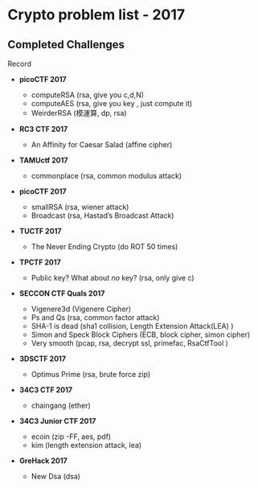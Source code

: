 # Crypto problem list - 2017

## Completed Challenges
Record


* **picoCTF 2017**
	- computeRSA (rsa, give you c,d,N) 
	- computeAES (rsa, give you key , just compute it) 
	- WeirderRSA (模運算, dp, rsa)

* **RC3 CTF 2017**
	- An Affinity for Caesar Salad (affine cipher)

* **TAMUctf 2017**
	- commonplace (rsa, common modulus attack)

* **picoCTF 2017**
	- smallRSA (rsa, wiener attack)
	- Broadcast (rsa, Hastad’s Broadcast Attack)

* **TUCTF 2017**
	- The Never Ending Crypto (do ROT 50 times)

* **TPCTF 2017**
	- Public key? What about <i>no</i> key? (rsa, only give c)


* **SECCON CTF Quals 2017**
	- Vigenere3d (Vigenere Cipher)
	- Ps and Qs (rsa, common factor attack)
	- SHA-1 is dead (sha1 collision, Length Extension Attack(LEA) )
	- Simon and Speck Block Ciphers (ECB, block cipher, simon cipher)
	- Very smooth (pcap, rsa, decrypt ssl, primefac, RsaCtfTool )

* **3DSCTF 2017**
	- Optimus Prime (rsa, brute force zip)

* **34C3 CTF 2017**
	- chaingang (ether)

* **34C3 Junior CTF 2017**
	- ecoin (zip -FF, aes, pdf)
	- kim (length extension attack, lea)

* **GreHack 2017**
	- New Dsa (dsa)